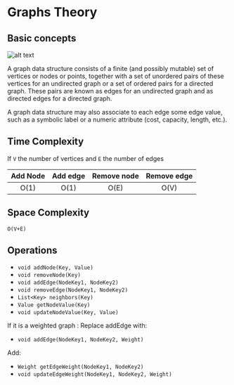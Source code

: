 # Graphs Theory


## Basic concepts

![alt text](https://upload.wikimedia.org/wikipedia/commons/thumb/a/a2/Directed.svg/250px-Directed.svg.png "Graphs")

A graph data structure consists of a finite (and possibly mutable) set of vertices or nodes or points,
together with a set of unordered pairs of these vertices for an undirected graph or a set of ordered pairs for a directed graph.
These pairs are known as edges for an undirected graph and as directed edges for a directed graph. 

A graph data structure may also associate to each edge some edge value, 
such as a symbolic label or a numeric attribute (cost, capacity, length, etc.).




## Time Complexity

If `V` the number of vertices and `E` the number of edges

| Add Node | Add edge | Remove node | Remove edge |
|:-------:|:-------:|:-------:|:-------:|
| O(1) | O(1) | O(E) | O(V) |

## Space Complexity
`O(V+E)`

## Operations

- `void addNode(Key, Value)`
- `void removeNode(Key)`
- `void addEdge(NodeKey1, NodeKey2)`
- `void removeEdge(NodeKey1, NodeKey2)`
- `List<Key> neighbors(Key)` 
- `Value getNodeValue(Key)` 
- `void updateNodeValue(Key, Value)` 

If it is a weighted graph :
Replace addEdge with:

- `void addEdge(NodeKey1, NodeKey2, Weight)`

Add:

- `Weight getEdgeWeight(NodeKey1, NodeKey2)` 
- `void updateEdgeWeight(NodeKey1, NodeKey2, Weight)` 
